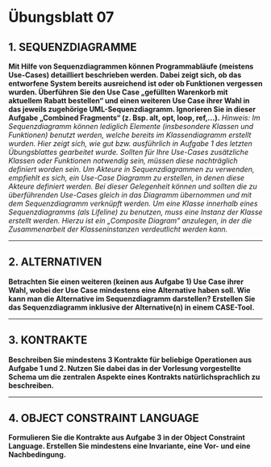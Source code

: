 # Übungsblatt 07
## 1. SEQUENZDIAGRAMME
**Mit Hilfe von Sequenzdiagrammen können Programmabläufe (meistens Use-Cases) detailliert beschrieben werden. Dabei zeigt sich, ob das entworfene System bereits ausreichend ist oder ob Funktionen vergessen wurden. Überführen Sie den Use Case „gefüllten Warenkorb mit aktuellem Rabatt bestellen“ und einen weiteren Use Case ihrer Wahl in das jeweils zugehörige UML-Sequenzdiagramm. Ignorieren Sie in dieser Aufgabe „Combined Fragments“ (z. Bsp. alt, opt, loop, ref,...).**
*Hinweis: Im Sequenzdiagramm können lediglich Elemente (insbesondere Klassen und Funktionen) benutzt werden, welche bereits im Klassendiagramm erstellt wurden. Hier zeigt sich, wie gut bzw. ausführlich in Aufgabe 1 des letzten Übungsblattes gearbeitet wurde. Sollten für Ihre Use-Cases zusätzliche Klassen oder Funktionen notwendig sein, müssen diese nachträglich definiert worden sein. Um Akteure in Sequenzdiagrammen zu verwenden, empfiehlt es sich, ein Use-Case Diagramm zu erstellen, in denen diese Akteure definiert werden. Bei dieser Gelegenheit können und sollten die zu überführenden Use-Cases gleich in das Diagramm übernommen und mit dem Sequenzdiagramm verknüpft werden. Um eine Klasse innerhalb eines Sequenzdiagramms (als Lifeline) zu benutzen, muss eine Instanz der Klasse erstellt werden. Hierzu ist ein „Composite Diagram“ anzulegen, in der die Zusammenarbeit der Klasseninstanzen verdeutlicht werden kann.*

---
## 2. ALTERNATIVEN
**Betrachten Sie einen weiteren (keinen aus Aufgabe 1) Use Case ihrer Wahl, wobei der Use Case mindestens eine Alternative haben soll. Wie kann man die Alternative im Sequenzdiagramm darstellen? Erstellen Sie das Sequenzdiagramm inklusive der Alternative(n) in einem CASE-Tool.**

---
## 3. KONTRAKTE
**Beschreiben Sie mindestens 3 Kontrakte für beliebige Operationen aus Aufgabe 1 und 2. Nutzen Sie dabei das in der Vorlesung vorgestellte Schema um die zentralen Aspekte eines Kontrakts natürlichsprachlich zu beschreiben.**

---
## 4. OBJECT CONSTRAINT LANGUAGE
**Formulieren Sie die Kontrakte aus Aufgabe 3 in der Object Constraint Language. Erstellen Sie mindestens eine Invariante, eine Vor- und eine Nachbedingung.**

